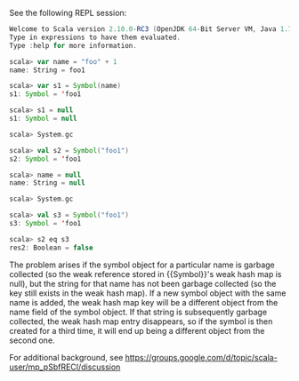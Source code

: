 See the following REPL session:

```scala
Welcome to Scala version 2.10.0-RC3 (OpenJDK 64-Bit Server VM, Java 1.7.0_09).
Type in expressions to have them evaluated.
Type :help for more information.

scala> var name = "foo" + 1
name: String = foo1

scala> var s1 = Symbol(name)
s1: Symbol = 'foo1

scala> s1 = null
s1: Symbol = null

scala> System.gc

scala> val s2 = Symbol("foo1")
s2: Symbol = 'foo1

scala> name = null
name: String = null

scala> System.gc

scala> val s3 = Symbol("foo1")
s3: Symbol = 'foo1

scala> s2 eq s3
res2: Boolean = false
```

The problem arises if the symbol object for a particular name is garbage collected (so the weak reference stored in {{Symbol}}'s weak hash map is null), but the string for that name has not been garbage collected (so the key still exists in the weak hash map). If a new symbol object with the same name is added, the weak hash map key will be a different object from the name field of the symbol object. If that string is subsequently garbage collected, the weak hash map entry disappears, so if the symbol is then created for a third time, it will end up being a different object from the second one.

For additional background, see https://groups.google.com/d/topic/scala-user/mp_pSbfRECI/discussion
